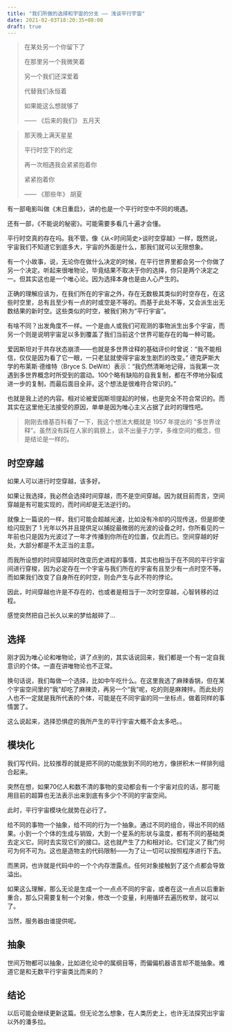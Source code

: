 ```yaml
---
title: "我们所做的选择和宇宙的分支 —— 浅谈平行宇宙"
date: 2021-02-03T18:20:35+08:00
draft: true
---
```


> 在某处另一个你留下了
>
> 在那里另一个我微笑着
>
> 另一个我们还深爱着
>
> 代替我们永恒着
>
> 如果能这么想就够了
>
> —— 《后来的我们》 五月天

> 那天晚上满天星星
>
> 平行时空下的约定
>
> 再一次相遇我会紧紧抱着你
>
> 紧紧抱着你
>
> —— 《那些年》 胡夏

有一部电影叫做《末日重启》，讲的也是一个平行时空中不同的境遇。

还有一部，《不能说的秘密》。可能需要多看几十遍才会懂。

平行时空真的存在吗。我不管。像《从\<时间简史\>谈时空穿越》一样，既然说，宇宙我们不知道它到底多大，宇宙的外面是什么，那我们就可以无限想象。

有一个小故事，说，无论你在做什么决定的时候，在平行世界里都会另一个你做了另一个决定。听起来很唯物论，毕竟结果不取决于你的选择，你只是两个决定之一。但其实这也是一个唯心论。因为选择本身也是由人心产生的。

正确的理解应该为，在我们所在的宇宙之外，存在无数极其类似的时空存在，在这些时空里，总有且至少有一点的时或空是不等的。而基于此处不等，又会派生出无数结果的新时空。这些类似的时空，被我们称为“平行宇宙”。

有啥不同？出发角度不一样。一个是由人或我们可观测的事物派生出多个宇宙，而另一个则是说明宇宙足以多到覆盖了我们当前这个世界可能存在的每一种可能。

爱因斯坦对于共存状态崩溃——也就是多世界诠释的基础评价时曾说：“我不能相信，仅仅是因为看了它一眼，一只老鼠就使得宇宙发生剧烈的改变。” 德克萨斯大学的布莱斯·德维特（Bryce S. DeWitt）表示：“我仍然清晰地记得，当我第一次遇到多世界概念时所受到的震动。100个略有缺陷的自我复制，都在不停地分裂成进一步的复制，而最后面目全非。这个想法是很难符合常识的。”

也就是我上述的内容。相对论被爱因斯坦提起的时候，也是完全不符合常识的。而其实在这里他无法接受的原因，单单是因为唯心主义占据了此时的理性吧。

> 刚刚去维基百科看了一下，我这个想法大概就是 1957 年提出的 “多世界诠释”。虽然没有踩在人家的肩膀上，谈不出量子力学，多维空间的概念，但是结论是一样的。

## 时空穿越
如果人可以进行时空穿越，该多好。

如果让我选择，我必然会选择时间穿越，而不是空间穿越。因为就目前而言，空间穿越是有可能实现的，而时间却是无法逆行的。

就像上一篇说的一样，我们可能会超越光速，比如没有冷却的闪现传送，但是即使给闪现到了 1 光年以外并且提供足以捕捉最微弱的光波的设备之时，你所看见的一年前也只是因为光波过了一年才传播到你所在的位置，仅此而已。空间穿越的好处，大部分都是不太正当的主意。

而我所设想的时间穿越同时改变历史进程的事情，其实也相当于在不同的平行宇宙间进行穿梭，因为必定存在一个宇宙与我们所在的宇宙有且至少有一点时空不等。而如果我们改变了自身所在的时空，则会产生与此不符的悖论。

因此，时间穿越也许是不存在的，也或者是相当于一次时空穿越，心智转移的过程。


感觉突然把自己长久以来的梦给敲碎了…

## 选择
刚才因为唯心论和唯物论，讲了点别的，其实话说回来，我们都是一个有一定自我意识的个体。一直在讲唯物论也不正常。

换句话说，我们每做一个选择，比如中午吃什么。在这里我选了麻辣香锅，但在某个宇宙空间里的“我”却吃了麻辣烫，再另一个“我”呢，吃的则是麻辣拌。而此处的人也不一定就是我所代表的个体，可能是在不同宇宙的同一坐标点，做着同样的事情罢了。

这么说起来，选择恐惧症的我所产生的平行宇宙大概不会太多吧。。

## 模块化
我们写代码，比较推荐的就是把不同的功能放到不同的地方，像拼积木一样排列组合起来。

突然在想，如果70亿人和数不清的事物的变动都会有一个宇宙对应的话，那可能用目前的超算也无法表示出来到底有多少个不同的宇宙空间。

此时，平行宇宙模块化就势在必行了。

给不同的事物一个抽象，给不同的行为一个抽象。通过不同的组合，得出不同的结果。小到一个个体的生成与销毁，大到一个星系的形状与温度，都有不同的基础类去定义它。同时去实现它们的接口。这也就产生了力和相对论。它们定义了我门何可为何不可为。这也是造物主的代码限制——为了让一切可以按照程序进行下去。

而黑洞，也许就是代码中的一个个内存泄露点。任何对象接触到了这个点都会导致溢出。

如果这么理解，那么无论是生成一个一点点不同的宇宙，或者在这一点点以后重新重合，那么只需要复制一个对象，修改一个变量，利用循环去遍历枚举，就可以了。

当然，服务器由谁提供呢。

## 抽象
世间万物都可以抽象，比如进化论中的属纲目等，而偏偏机器语言却不能抽象。难道它是和无数平行宇宙类比而来的？

## 结论
以后可能会继续更新这篇。但无论怎么想象，在人类历史上，也许无法探究出宇宙以外的潘多拉。
